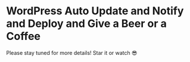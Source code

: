 # WordPress Auto Update and Notify and Deploy and Give a Beer or a Coffee

Please stay tuned for more details! Star it or watch 😎
